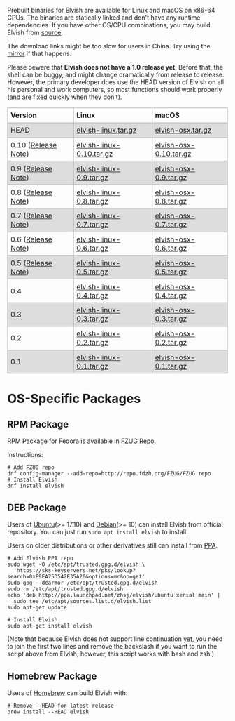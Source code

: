 Prebuilt binaries for Elvish are available for Linux and macOS on x86-64 CPUs.
The binaries are statically linked and don't have any runtime dependencies.
If you have other OS/CPU combinations, you may build Elvish from
[source](https://github.com/elves/elvish).

The download links might be too slow for users in China. Try using the
[mirror](https://cn.dl.elvish.io) if that happens.

Please beware that **Elvish does not have a 1.0 release yet**. Before that, the
shell can be buggy, and might change dramatically from release to release.
However, the primary developer does use the HEAD version of Elvish on all his
personal and work computers, so most functions should work properly (and are
fixed quickly when they don't).

<style>
  table {
    border-collapse: collpase;
    width: 100%
  }
  td, th {
    border: 1px solid #aaa;
    text-align: left;
    padding: 0.4em;
  }
  tr:nth-child(even) {
    background-color: #ddd;
  }
</style>

<table>
  <tr>
    <th>Version</th>
    <th>Linux</th>
    <th>macOS</th>
  </tr>
  <tr>
    <td>HEAD</td>
    <td><a href="https://dl.elvish.io/elvish-linux.tar.gz">elvish-linux.tar.gz</a></td>
    <td><a href="https://dl.elvish.io/elvish-osx.tar.gz">elvish-osx.tar.gz</a></td>
  </tr>
  <tr>
    <td>0.10 (<a href="/blog/0.10-release-notes.html">Release Note</a>)</td>
    <td><a href="https://dl.elvish.io/elvish-0.10-linux.tar.gz">elvish-linux-0.10.tar.gz</a></td>
    <td><a href="https://dl.elvish.io/elvish-0.10-osx.tar.gz">elvish-osx-0.10.tar.gz</a></td>
  </tr>
  <tr>
    <td>0.9 (<a href="/blog/0.9-release-notes.html">Release Note</a>)</td>
    <td><a href="https://dl.elvish.io/elvish-0.9-linux.tar.gz">elvish-linux-0.9.tar.gz</a></td>
    <td><a href="https://dl.elvish.io/elvish-0.9-osx.tar.gz">elvish-osx-0.9.tar.gz</a></td>
  </tr>
  <tr>
    <td>0.8 (<a href="https://github.com/elves/elvish/releases/tag/0.8">Release Note</a>)</td>
    <td><a href="https://dl.elvish.io/elvish-0.8-linux.tar.gz">elvish-linux-0.8.tar.gz</a></td>
    <td><a href="https://dl.elvish.io/elvish-0.8-osx.tar.gz">elvish-osx-0.8.tar.gz</a></td>
  </tr>
  <tr>
    <td>0.7 (<a href="https://github.com/elves/elvish/releases/tag/0.7">Release Note</a>)</td>
    <td><a href="https://dl.elvish.io/elvish-0.7-linux.tar.gz">elvish-linux-0.7.tar.gz</a></td>
    <td><a href="https://dl.elvish.io/elvish-0.7-osx.tar.gz">elvish-osx-0.7.tar.gz</a></td>
  </tr>
  <tr>
    <td>0.6 (<a href="https://github.com/elves/elvish/releases/tag/0.6">Release Note</a>)</td>
    <td><a href="https://dl.elvish.io/elvish-0.6-linux.tar.gz">elvish-linux-0.6.tar.gz</a></td>
    <td><a href="https://dl.elvish.io/elvish-0.6-osx.tar.gz">elvish-osx-0.6.tar.gz</a></td>
  </tr>
  <tr>
    <td>0.5 (<a href="https://github.com/elves/elvish/releases/tag/0.5">Release Note</a>)</td>
    <td><a href="https://dl.elvish.io/elvish-0.5-linux.tar.gz">elvish-linux-0.5.tar.gz</a></td>
    <td><a href="https://dl.elvish.io/elvish-0.5-osx.tar.gz">elvish-osx-0.5.tar.gz</a></td>
  </tr>
  <tr>
    <td>0.4</td>
    <td><a href="https://dl.elvish.io/elvish-0.4-linux.tar.gz">elvish-linux-0.4.tar.gz</a></td>
    <td><a href="https://dl.elvish.io/elvish-0.4-osx.tar.gz">elvish-osx-0.4.tar.gz</a></td>
  </tr>
  <tr>
    <td>0.3</td>
    <td><a href="https://dl.elvish.io/elvish-0.3-linux.tar.gz">elvish-linux-0.3.tar.gz</a></td>
    <td><a href="https://dl.elvish.io/elvish-0.3-osx.tar.gz">elvish-osx-0.3.tar.gz</a></td>
  </tr>
  <tr>
    <td>0.2</td>
    <td><a href="https://dl.elvish.io/elvish-0.2-linux.tar.gz">elvish-linux-0.2.tar.gz</a></td>
    <td><a href="https://dl.elvish.io/elvish-0.2-osx.tar.gz">elvish-osx-0.2.tar.gz</a></td>
  </tr>
  <tr>
    <td>0.1</td>
    <td><a href="https://dl.elvish.io/elvish-0.1-linux.tar.gz">elvish-linux-0.1.tar.gz</a></td>
    <td><a href="https://dl.elvish.io/elvish-0.1-osx.tar.gz">elvish-osx-0.1.tar.gz</a></td>
  </tr>
</table>

# OS-Specific Packages

## RPM Package

RPM Package for Fedora is available in [FZUG Repo](https://github.com/FZUG/repo/wiki/Add-FZUG-Repository).

Instructions:

```elvish
# Add FZUG repo
dnf config-manager --add-repo=http://repo.fdzh.org/FZUG/FZUG.repo
# Install Elvish
dnf install elvish
```

## DEB Package

Users of [Ubuntu](http://packages.ubuntu.com/elvish)(>= 17.10) and [Debian](https://packages.debian.org/elvish)(>= 10)
can install Elvish from official repository. You can just run `sudo apt install elvish` to install.

Users on older distributions or other derivatives still can install from
[PPA](https://launchpad.net/~zhsj/+archive/ubuntu/elvish).

```elvish
# Add Elvish PPA repo
sudo wget -O /etc/apt/trusted.gpg.d/elvish \
  'https://sks-keyservers.net/pks/lookup?search=0xE9EA75D542E35A20&options=mr&op=get'
sudo gpg --dearmor /etc/apt/trusted.gpg.d/elvish
sudo rm /etc/apt/trusted.gpg.d/elvish
echo 'deb http://ppa.launchpad.net/zhsj/elvish/ubuntu xenial main' |
  sudo tee /etc/apt/sources.list.d/elvish.list
sudo apt-get update

# Install Elvish
sudo apt-get install elvish
```

(Note that because Elvish does not support line continuation [yet](https://github.com/elves/elvish/issues/417), you need to join the first two lines and remove the backslash if you want to run the script above from Elvish; however, this script works with bash and zsh.)

## Homebrew Package

Users of [Homebrew](http://brew.sh) can build Elvish with:

```elvish
# Remove --HEAD for latest release
brew install --HEAD elvish
```

